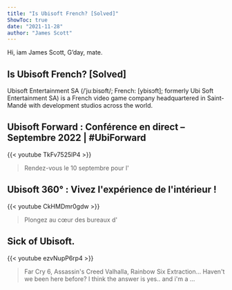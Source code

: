 ```yaml
---
title: "Is Ubisoft French? [Solved]"
ShowToc: true 
date: "2021-11-28"
author: "James Scott" 
---
```


Hi, iam James Scott, G’day, mate.
## Is Ubisoft French? [Solved]
 Ubisoft Entertainment SA (/ˈjuːbisɒft/; French: [ybisɔft]; formerly Ubi Soft Entertainment SA) is a French video game company headquartered in Saint-Mandé with development studios across the world.

## Ubisoft Forward : Conférence en direct – Septembre 2022 | #UbiForward
{{< youtube TkFv7525lP4 >}}
>Rendez-vous le 10 septembre pour l'

## Ubisoft 360° : Vivez l'expérience de l'intérieur !
{{< youtube CkHMDmr0gdw >}}
>Plongez au cœur des bureaux d'

## Sick of Ubisoft.
{{< youtube ezvNupP6rp4 >}}
>Far Cry 6, Assassin's Creed Valhalla, Rainbow Six Extraction... Haven't we been here before? I think the answer is yes.. and i'm a ...

